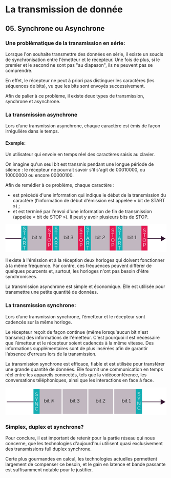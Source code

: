 # La transmission de donnée

## 05. Synchrone ou Asynchrone

### Une problèmatique de la transmission en série:

Lorsque l'on souhaite transmettre des données en série, il existe un soucis de synchronisation entre l'émetteur et le récepteur. Une fois de plus, si le premier et le second ne sont pas "au diapason", ils ne peuvent pas se comprendre.

En effet, le récepteur ne peut à priori pas distinguer les caractères (les séquences de bits), vu que les bits sont envoyés successivement.

Afin de palier à ce problème, il existe deux types de transmission, synchrone et asynchrone.

### La transmission asynchrone

Lors d’une transmission asynchrone, chaque caractère est émis de façon irrégulière dans le temps.

#### Exemple:
Un utilisateur qui envoie en temps réel des caractères saisis au clavier.

On imagine qu'un seul bit est transmis pendant une longue période de silence : le récepteur ne pourrait savoir s'il s'agit de 00010000, ou 10000000 ou encore 00000100.

Afin de remédier à ce problème, chaque caractère :

- est précédé d'une information qui indique le début de la transmission du caractère (l'information de début d'émission est appelée « bit de START ») ;
- et est terminé par l'envoi d'une information de fin de transmission (appelée « bit de STOP »). Il peut y avoir plusieurs bits de STOP.

![](https://raw.githubusercontent.com/No-Name-Academy/Networking-for-noobs/main/1-3-La-transmission-de-donnees/Ressources-img/598695.jpg)

Il existe à l'émission et à la réception deux horloges qui doivent fonctionner à la même fréquence. Par contre, ces fréquences peuvent différer de quelques pourcents et, surtout, les horloges n'ont pas besoin d'être synchronisées.

La transmission asynchrone est simple et économique. Elle est utilisée pour transmettre une petite quantité de données.

### La transmission synchrone:

Lors d’une transmission synchrone, l’émetteur et le récepteur sont cadencés sur la même horloge.

Le récepteur reçoit de façon continue (même lorsqu'aucun bit n'est transmis) des informations de l'émetteur. C'est pourquoi il est nécessaire que l’émetteur et le récepteur soient cadencés à la même vitesse. Des informations supplémentaires sont de plus insérées afin de garantir l'absence d'erreurs lors de la transmission.

La transmission synchrone est efficace, fiable et est utilisée pour transférer une grande quantité de données. Elle fournit une communication en temps réel entre les appareils connectés, tels que la vidéoconférence, les conversations téléphoniques, ainsi que les interactions en face à face.

![](https://raw.githubusercontent.com/No-Name-Academy/Networking-for-noobs/main/1-3-La-transmission-de-donnees/Ressources-img/599393.jpg)

### Simplex, duplex et synchrone?

Pour conclure, il est important de retenir pour la partie réseau qui nous concerne, que les technologies d'aujourd'hui utilisent quasi exclusivement des transmissions full duplex synchrone.

Certe plus gourmandes en calcul, les technologies actuelles permettent largement de compenser ce besoin, et le gain en latence et bande passante est suffisamment notable pour le justifier.
